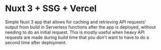 # Nuxt 3 + SSG + Vercel

Simple Nuxt 3 app that allows for caching and retrieving API requests' output from build in Serverless functions after the app is deployed, without needing to do an initial request. This is mostly useful
when heavy API requests are made during build time that you don't want to have to do a second time after deployment.
